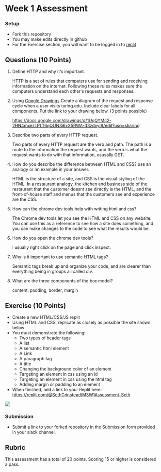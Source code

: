 # Week 1 Assessment

### Setup
* Fork this repository
* You may make edits directly in github
* For the Exercise section, you will want to be logged in to [replit](https://replit.com)

## Questions (10 Points)

1. Define HTTP and why it's important.

   HTTP is a set of rules that computers use for sending and receiving information on the internet. Following these rules makes sure the computers understand each other's requests and responses.

3. Using [Google Drawings](https://docs.google.com/drawings) Create a diagram of the request and response cycle when a user visits turing.edu. Include clear labels for all components. Put the link to your drawing below. (3 points possible)

   https://docs.google.com/drawings/d/1UqQYMc2-2HN4mxezLPLT6qQUN3i6xX5RWA-33zdvyI8/edit?usp=sharing

5. Describe two parts of every HTTP request.

   Two parts of every HTTP request are the verb and path. The path is a route to the information the request wants, and the verb is what the request wants to do with that information, ususally GET.

7. How do you describe the difference between HTML and CSS? use an analogy or an example in your answer.

   HTML is the structure of a site, and CSS is the visual styling of the HTML. In a restaurant analogy, the kitchen and business side of the restaurant that the customer doesnt see directly is the HTML, and the front-of-house staff and menus that the customers see and experience are the CSS.

9. How can the chrome dev tools help with writing html and css?

   The Chrome dev tools let you see the HTML and CSS on any website. You can use this as a reference to see how a site does something, and you can make changes to the code to see what the results would be.

11. How do you open the chrome dev tools?

    I usually right click on the page and click inspect.

13. Why is it important to use semantic HTML tags?

    Semantic tags break up and organize your code, and are clearer than everything being in groups all called div.

15. What are the three components of the box model?

    content, padding, border, margin

## Exercise (10 Points)

* Create a new HTML/CSS/JS replit
* Using HTML and CSS, replicate as closely as possible the site shown below
* You must demonstrate the following:
  * Two types of header tags
  * A list
  * A semantic html element
  * A Link
  * A paragraph tag
  * A title
  * Changing the background color of an element
  * Targeting an element in css using an id
  * Targeting an element in css using the html tag
  * Adding margin or padding to an element
* When finished, add a link to your Replit here: https://replit.com/@SethGrinstead/M3W1Assessment-Seth

![](Marta-Aziz.png)

### Submission
* Submit a link to your forked repository in the Submission form provided in your slack channel.

## Rubric
This assessment has a total of 20 points.  Scoring 15 or higher is considered a pass.
